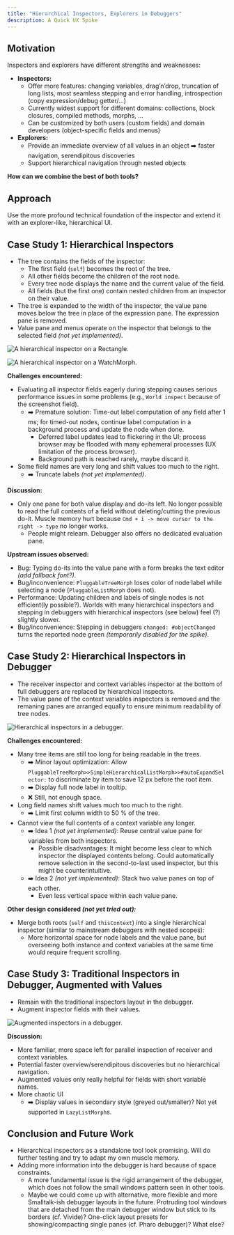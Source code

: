 ```yaml
---
title: "Hierarchical Inspectors, Explorers in Debuggers"
description: A Quick UX Spike
---
```


## Motivation

Inspectors and explorers have different strengths and weaknesses:

- **Inspectors:**
  - Offer more features: changing variables, drag’n’drop, truncation of long lists, most seamless stepping and error handling, introspection (copy expression/debug getter/…)
  - Currently widest support for different domains: collections, block closures, compiled methods, morphs, …
  - Can be customized by both users (custom fields) and domain developers (object-specific fields and menus)
- **Explorers:**
  - Provide an immediate overview of all values in an object ➡️ faster navigation, serendipitous discoveries
  - Support hierarchical navigation through nested objects

**How can we combine the best of both tools?**

## Approach

Use the more profound technical foundation of the inspector and extend it with an explorer-like, hierarchical UI.

## Case Study 1: Hierarchical Inspectors

- The tree contains the fields of the inspector:
  - The first field (`self`) becomes the root of the tree.
  - All other fields become the children of the root node.
  - Every tree node displays the name and the current value of the field.
  - All fields (but the first one) contain nested children from an inspector on their value.
- The tree is expanded to the width of the inspector, the value pane moves below the tree in place of the expression pane. The expression pane is removed.
- Value pane and menus operate on the inspector that belongs to the selected field *(not yet implemented)*.

![A hierarchical inspector on a `Rectangle`.](./hierarchical-inspector.png)

![A hierarchical inspector on a `WatchMorph`.](./hierarchical-inspector-morph.png)

**Challenges encountered:**

- Evaluating all inspector fields eagerly during stepping causes serious performance issues in some problems (e.g., `World inspect` because of the screenshot field).
  - ➡️ Premature solution: Time-out label computation of any field after 1 ms; for timed-out nodes, continue label computation in a background process and update the node when done.
    - Deferred label updates lead to flickering in the UI; process browser may be flooded with many ephemeral processes (UX limitation of the process browser).
    - Background path is reached rarely, maybe discard it.
- Some field names are very long and shift values too much to the right.
  - ➡️ Truncate labels *(not yet implemented)*.

**Discussion:**

- Only one pane for both value display and do-its left. No longer possible to read the full contents of a field without deleting/cutting the previous do-it. Muscle memory hurt because `Cmd + i -> move cursor to the right -> type` no longer works.
  - People might relearn. Debugger also offers no dedicated evaluation pane.

**Upstream issues observed:**

- Bug: Typing do-its into the value pane with a form breaks the text editor *(add fallback font?)*.
- Bug/inconvenience: `PluggableTreeMorph` loses color of node label while selecting a node (`PluggableListMorph` does not).
- Performance: Updating children and labels of single nodes is not efficient(ly possible?). Worlds with many hierarchical inspectors and stepping in debuggers with hierarchical inspectors (see below) feel (?) slightly slower.
- Bug/inconvenience: Stepping in debuggers `changed: #objectChanged` turns the reported node green *(temporarily disabled for the spike)*.

## Case Study 2: Hierarchical Inspectors in Debugger

- The receiver inspector and context variables inspector at the bottom of full debuggers are replaced by hierarchical inspectors.
- The value pane of the context variables inspectors is removed and the remaning panes are arranged equally to ensure minimum readability of tree nodes.

![Hierarchical inspectors in a debugger.](./debugger-hierarchical-inspectors-1.png)

**Challenges encountered:**

- Many tree items are still too long for being readable in the trees.
  - ➡️ Minor layout optimization: Allow `PluggableTreeMorph>>SimpleHierarchicalListMorph>>#autoExpandSelector:` to discriminate by item to save 12 px before the root item.
  - ➡️ Display full node label in tooltip.
  - ❌ Still, not enough space.
- Long field names shift values much too much to the right.
  - ➡️ Limit first column width to 50 % of the tree.
- Cannot view the full contents of a context variable any longer.
  - ➡️ Idea 1 *(not yet implemented)*: Reuse central value pane for variables from both inspectors.
    - Possible disadvantages: It might become less clear to which inspector the displayed contents belong. Could automatically remove selection in the second-to-last used inspector, but this might be counterintuitive.
  - ➡️ Idea 2 *(not yet implemented)*: Stack two value panes on top of each other.
    - Even less vertical space within each value pane.

**Other design considered *(not yet tried out):***

- Merge both roots (`self` and `thisContext`) into a single hierarchical inspector (similar to mainstream debuggers with nested scopes):
  - More horizontal space for node labels and the value pane, but overseeing both instance and context variables at the same time would require frequent scrolling.

## Case Study 3: Traditional Inspectors in Debugger, Augmented with Values

- Remain with the traditional inspectors layout in the debugger.
- Augment inspector fields with their values.

![Augmented inspectors in a debugger.](./debugger-augmented-inspectors.png)

**Discussion:**

- More familiar, more space left for parallel inspection of receiver and context variables.
- Potential faster overview/serendipitous discoveries but no hierarchical navigation.
- Augmented values only really helpful for fields with short variable names.
- More chaotic UI
  - ➡️ Display values in secondary style (greyed out/smaller)? Not yet supported in `LazyListMorph`s.

## Conclusion and Future Work

- Hierarchical inspectors as a standalone tool look promising. Will do further testing and try to adapt my own muscle memory.
- Adding more information into the debugger is hard because of space constraints.
  - A more fundamental issue is the rigid arrangement of the debugger, which does not follow the small windows pattern seen in other tools.
  - Maybe we could come up with alternative, more flexible and more Smalltalk-ish debugger layouts in the future. Protruding tool windows that are detached from the main debugger window but stick to its borders (cf. Vivide)? One-click layout presets for showing/compacting single panes (cf. Pharo debugger)? What else?